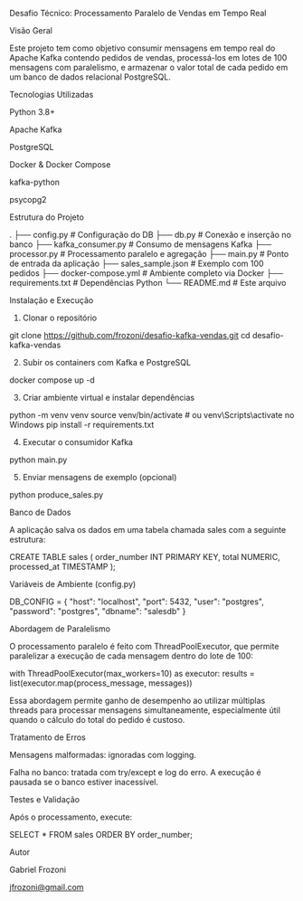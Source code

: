 Desafio Técnico: Processamento Paralelo de Vendas em Tempo Real

Visão Geral

Este projeto tem como objetivo consumir mensagens em tempo real do Apache Kafka contendo pedidos de vendas, processá-los em lotes de 100 mensagens com paralelismo, e armazenar o valor total de cada pedido em um banco de dados relacional PostgreSQL.

Tecnologias Utilizadas

Python 3.8+

Apache Kafka

PostgreSQL

Docker & Docker Compose

kafka-python

psycopg2

Estrutura do Projeto

.
├── config.py               # Configuração do DB
├── db.py                   # Conexão e inserção no banco
├── kafka_consumer.py       # Consumo de mensagens Kafka
├── processor.py            # Processamento paralelo e agregação
├── main.py                 # Ponto de entrada da aplicação
├── sales_sample.json       # Exemplo com 100 pedidos
├── docker-compose.yml      # Ambiente completo via Docker
├── requirements.txt        # Dependências Python
└── README.md               # Este arquivo

Instalação e Execução

1. Clonar o repositório

git clone https://github.com/frozoni/desafio-kafka-vendas.git
cd desafio-kafka-vendas

2. Subir os containers com Kafka e PostgreSQL

docker compose up -d

3. Criar ambiente virtual e instalar dependências

python -m venv venv
source venv/bin/activate  # ou venv\Scripts\activate no Windows
pip install -r requirements.txt

4. Executar o consumidor Kafka

python main.py

5. Enviar mensagens de exemplo (opcional)

python produce_sales.py

Banco de Dados

A aplicação salva os dados em uma tabela chamada sales com a seguinte estrutura:

CREATE TABLE sales (
    order_number INT PRIMARY KEY,
    total NUMERIC,
    processed_at TIMESTAMP
);

Variáveis de Ambiente (config.py)

DB_CONFIG = {
    "host": "localhost",
    "port": 5432,
    "user": "postgres",
    "password": "postgres",
    "dbname": "salesdb"
}

Abordagem de Paralelismo

O processamento paralelo é feito com ThreadPoolExecutor, que permite paralelizar a execução de cada mensagem dentro do lote de 100:

with ThreadPoolExecutor(max_workers=10) as executor:
    results = list(executor.map(process_message, messages))

Essa abordagem permite ganho de desempenho ao utilizar múltiplas threads para processar mensagens simultaneamente, especialmente útil quando o cálculo do total do pedido é custoso.

Tratamento de Erros

Mensagens malformadas: ignoradas com logging.

Falha no banco: tratada com try/except e log do erro. A execução é pausada se o banco estiver inacessível.

Testes e Validação

Após o processamento, execute:

SELECT * FROM sales ORDER BY order_number;

Autor

Gabriel Frozoni

jfrozoni@gmail.com

